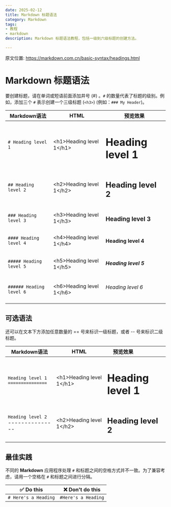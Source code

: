 ```yaml
---
date: 2025-02-12
title: Markdown 标题语法
category: Markdown
tags:
- 教程
- markdown
description: Markdown 标题语法教程，包括一级到六级标题的创建方法。

---
```


原文位置: https://markdown.com.cn/basic-syntax/headings.html

# Markdown 标题语法

要创建标题，请在单词或短语前面添加井号 (#) 。`#` 的数量代表了标题的级别。例如，添加三个 `#` 表示创建一个三级标题 (`<h3>`) (例如：`### My Header`)。

| Markdown语法      | HTML                       | 预览效果                |
| ----------------- | -------------------------- | ----------------------- |
| `# Heading level 1` | &lt;h1&gt;Heading level 1&lt;/h1&gt; |<h1>Heading level 1</h1>|
| `## Heading level 2` | &lt;h2&gt;Heading level 1&lt;/h2&gt; | <h2>Heading level 2</h2> |	
| `### Heading level 3` | &lt;h3&gt;Heading level 1&lt;/h3&gt; | <h3>Heading level 3</h3> |	
| `#### Heading level 4` | &lt;h4&gt;Heading level 1&lt;/h4&gt; | <h4>Heading level 4</h4> |	
| `##### Heading level 5` | &lt;h5&gt;Heading level 1&lt;/h5&gt; | <h5>Heading level 5</h5> |	
| `###### Heading level 6` | &lt;h6&gt;Heading level 1&lt;/h6&gt; | <h6>Heading level 6</h6> |

## 可选语法

还可以在文本下方添加任意数量的 == 号来标识一级标题，或者 -- 号来标识二级标题。

| Markdown语法                            | HTML                       | <div style="width:100px;">预览效果</div> |
| --------------------------------------- | -------------------------- | ---------------------------------------- |
| `Heading level 1`<br> `===============` | &lt;h1&gt;Heading level 1&lt;/h1&gt; | <h1>Heading level 1</h1>                 |
| `Heading level 2`<br>---------------    | &lt;h2&gt;Heading level 1&lt;/h2&gt; | <h2>Heading level 2</h2>                 |

## 最佳实践
不同的 **Markdown** 应用程序处理 `#` 和标题之间的空格方式并不一致。为了兼容考虑，请用一个空格在 `#` 和标题之间进行分隔。

| ✅  Do this           | ❌  Don't do this    |
| -------------------- | ------------------- |
| `# Here's a Heading` | `#Here's a Heading` |